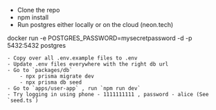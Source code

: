- Clone the repo
- npm install
- Run postgres either locally or on the cloud (neon.tech)

docker run  -e POSTGRES_PASSWORD=mysecretpassword -d -p 5432:5432 postgres
```
- Copy over all .env.example files to .env
- Update .env files everywhere with the right db url
- Go to `packages/db`
    - npx prisma migrate dev
    - npx prisma db seed
- Go to `apps/user-app` , run `npm run dev`
- Try logging in using phone - 1111111111 , password - alice (See `seed.ts`)
